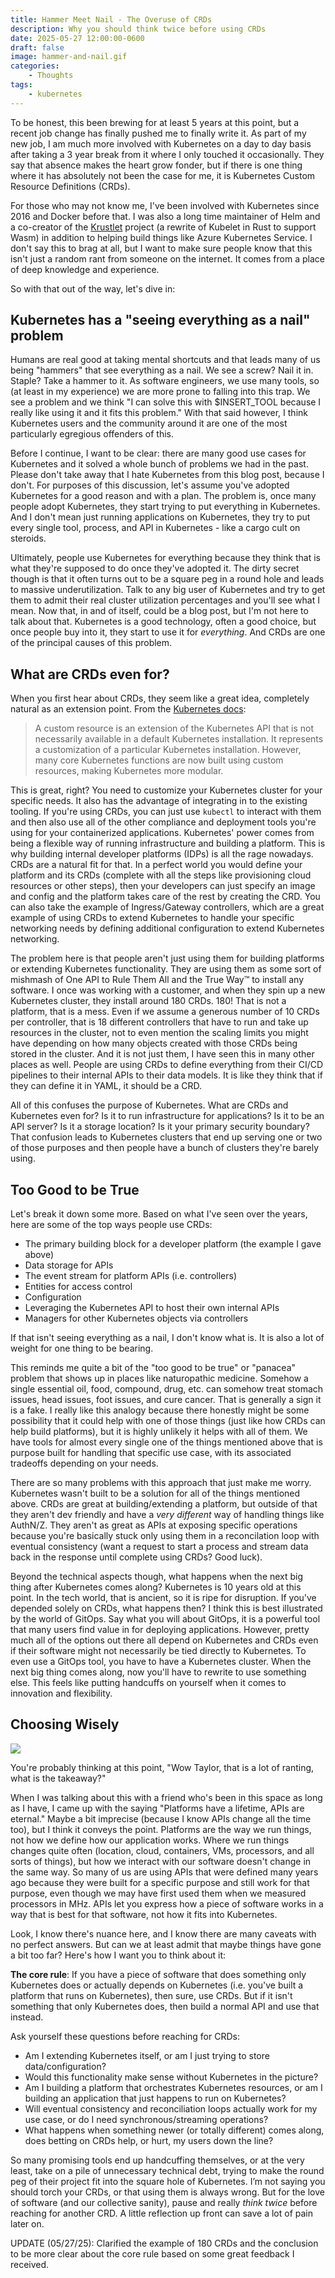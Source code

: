 ```yaml
---
title: Hammer Meet Nail - The Overuse of CRDs
description: Why you should think twice before using CRDs
date: 2025-05-27 12:00:00-0600
draft: false
image: hammer-and-nail.gif
categories:
    - Thoughts
tags:
    - kubernetes
---
```


To be honest, this been brewing for at least 5 years at this point, but a recent job change has
finally pushed me to finally write it. As part of my new job, I am much more involved with
Kubernetes on a day to day basis after taking a 3 year break from it where I only touched it
occasionally. They say that absence makes the heart grow fonder, but if there is one thing where it
has absolutely not been the case for me, it is Kubernetes Custom Resource Definitions (CRDs).

For those who may not know me, I've been involved with Kubernetes since 2016 and Docker before that.
I was also a long time maintainer of Helm and a co-creator of the [Krustlet](https://krustlet.dev/)
project (a rewrite of Kubelet in Rust to support Wasm) in addition to helping build things like
Azure Kubernetes Service. I don't say this to brag at all, but I want to make sure people know that
this isn't just a random rant from someone on the internet. It comes from a place of deep knowledge
and experience.

So with that out of the way, let's dive in:

## Kubernetes has a "seeing everything as a nail" problem

Humans are real good at taking mental shortcuts and that leads many of us being "hammers" that see
everything as a nail. We see a screw? Nail it in. Staple? Take a hammer to it. As software
engineers, we use many tools, so (at least in my experience) we are more prone to falling into this
trap. We see a problem and we think "I can solve this with $INSERT_TOOL because I really like using
it and it fits this problem." With that said however, I think Kubernetes users and the community
around it are one of the most particularly egregious offenders of this.

Before I continue, I want to be clear: there are many good use cases for Kubernetes and it solved a
whole bunch of problems we had in the past. Please don't take away that I hate Kubernetes from this
blog post, because I don't. For purposes of this discussion, let's assume you've adopted Kubernetes
for a good reason and with a plan. The problem is, once many people adopt Kubernetes, they start
trying to put everything in Kubernetes. And I don't mean just running applications on Kubernetes,
they try to put every single tool, process, and API in Kubernetes - like a cargo cult on steroids.

Ultimately, people use Kubernetes for everything because they think that is what they're supposed to
do once they've adopted it. The dirty secret though is that it often turns out to be a square peg in
a round hole and leads to massive underutilization. Talk to any big user of Kubernetes and try to
get them to admit their real cluster utilization percentages and you'll see what I mean. Now that,
in and of itself, could be a blog post, but I'm not here to talk about that. Kubernetes is a good
technology, often a good choice, but once people buy into it, they start to use it for _everything_.
And CRDs are one of the principal causes of this problem.

## What are CRDs even for?

When you first hear about CRDs, they seem like a great idea, completely natural as an extension
point. From the [Kubernetes
docs](https://kubernetes.io/docs/concepts/extend-kubernetes/api-extension/custom-resources/):

> A custom resource is an extension of the Kubernetes API that is not necessarily available in a
> default Kubernetes installation. It represents a customization of a particular Kubernetes
> installation. However, many core Kubernetes functions are now built using custom resources, making
> Kubernetes more modular.

This is great, right? You need to customize your Kubernetes cluster for your specific needs. It also
has the advantage of integrating in to the existing tooling. If you're using CRDs, you can just use
`kubectl` to interact with them and then also use all of the other compliance and deployment tools
you're using for your containerized applications. Kubernetes' power comes from being a flexible way
of running infrastructure and building a platform. This is why building internal developer platforms
(IDPs) is all the rage nowadays. CRDs are a natural fit for that. In a perfect world you would
define your platform and its CRDs (complete with all the steps like provisioning cloud resources or
other steps), then your developers can just specify an image and config and the platform takes care
of the rest by creating the CRD. You can also take the example of Ingress/Gateway controllers, which
are a great example of using CRDs to extend Kubernetes to handle your specific networking needs by
defining additional configuration to extend Kubernetes networking.

The problem here is that people aren't just using them for building platforms or extending
Kubernetes functionality. They are using them as some sort of mishmash of One API to Rule Them All
and the True Way™ to install any software. I once was working with a customer, and when they spin up
a new Kubernetes cluster, they install around 180 CRDs. 180! That is not a platform, that is a mess.
Even if we assume a generous number of 10 CRDs per controller, that is 18 different controllers that
have to run and take up resources in the cluster, not to even mention the scaling limits you might
have depending on how many objects created with those CRDs being stored in the cluster. And it is
not just them, I have seen this in many other places as well. People are using CRDs to define
everything from their CI/CD pipelines to their internal APIs to their data models. It is like they
think that if they can define it in YAML, it should be a CRD.

All of this confuses the purpose of Kubernetes. What are CRDs and Kubernetes even for? Is it to run
infrastructure for applications? Is it to be an API server? Is it a storage location? Is it your
primary security boundary? That confusion leads to Kubernetes clusters that end up serving one or
two of those purposes and then people have a bunch of clusters they're barely using.

## Too Good to be True

Let's break it down some more. Based on what I've seen over the years, here are some of the top ways
people use CRDs:

- The primary building block for a developer platform (the example I gave above)
- Data storage for APIs
- The event stream for platform APIs (i.e. controllers)
- Entities for access control
- Configuration
- Leveraging the Kubernetes API to host their own internal APIs
- Managers for other Kubernetes objects via controllers

If that isn't seeing everything as a nail, I don't know what is. It is also a lot of weight for one
thing to be bearing.

This reminds me quite a bit of the "too good to be true" or "panacea" problem that shows up in
places like naturopathic medicine. Somehow a single essential oil, food, compound, drug, etc. can
somehow treat stomach issues, head issues, foot issues, and cure cancer. That is generally a sign it
is a fake. I really like this analogy because there honestly might be some possibility that it could
help with one of those things (just like how CRDs can help build platforms), but it is highly
unlikely it helps with all of them. We have tools for almost every single one of the things
mentioned above that is purpose built for handling that specific use case, with its associated tradeoffs
depending on your needs.

There are so many problems with this approach that just make me worry. Kubernetes wasn't built to be
a solution for all of the things mentioned above. CRDs are great at building/extending a platform,
but outside of that they aren't dev friendly and have a _very different_ way of handling things like
AuthN/Z. They aren't as great as APIs at exposing specific operations because you're basically stuck
only using them in a reconcilation loop with eventual consistency (want a request to start a process
and stream data back in the response until complete using CRDs? Good luck).

Beyond the technical aspects though, what happens when the next big thing after Kubernetes comes
along? Kubernetes is 10 years old at this point. In the tech world, that is ancient, so it is ripe
for disruption. If you've depended solely on CRDs, what happens then? I think this is best
illustrated by the world of GitOps. Say what you will about GitOps, it is a powerful tool that many
users find value in for deploying applications. However, pretty much all of the options out there
all depend on Kubernetes and CRDs even if their software might not necessarily be tied directly to
Kubernetes. To even use a GitOps tool, you have to have a Kubernetes cluster. When the next big
thing comes along, now you'll have to rewrite to use something else. This feels like putting
handcuffs on yourself when it comes to innovation and flexibility.

## Choosing Wisely

![](chose-poorly.gif)

You're probably thinking at this point, "Wow Taylor, that is a lot of ranting, what is the takeaway?"

When I was talking about this with a friend who's been in this space as long as I have, I came up
with the saying "Platforms have a lifetime, APIs are eternal." Maybe a bit imprecise (because I know
APIs change all the time too), but I think it conveys the point. Platforms are the way we run
things, not how we define how our application works. Where we run things changes quite often
(location, cloud, containers, VMs, processors, and all sorts of things), but how we interact with
our software doesn't change in the same way. So many of us are using APIs that were defined many
years ago because they were built for a specific purpose and still work for that purpose, even
though we may have first used them when we measured processors in MHz. APIs let you express how
a piece of software works in a way that is best for that software, not how it fits into
Kubernetes.

Look, I know there's nuance here, and I know there are many caveats with no perfect answers. But can
we at least admit that maybe things have gone a bit too far? Here's how I want you to think about
it:

**The core rule**: If you have a piece of software that does something only Kubernetes does or
actually depends on Kubernetes (i.e. you've built a platform that runs on Kubernetes), then sure,
use CRDs. But if it isn't something that only Kubernetes does, then build a normal API and use that
instead.

Ask yourself these questions before reaching for CRDs:

- Am I extending Kubernetes itself, or am I just trying to store data/configuration?
- Would this functionality make sense without Kubernetes in the picture?
- Am I building a platform that orchestrates Kubernetes resources, or am I building an application
  that just happens to run on Kubernetes?
- Will eventual consistency and reconciliation loops actually work for my use case, or do I need
  synchronous/streaming operations?
- What happens when something newer (or totally different) comes along, does betting on CRDs help, or
  hurt, my users down the line?

So many promising tools end up handcuffing themselves, or at the very least, take on a pile of
unnecessary technical debt, trying to make the round peg of their project fit into the square hole
of Kubernetes. I’m not saying you should torch your CRDs, or that using them is always wrong. But
for the love of software (and our collective sanity), pause and really _think twice_ before reaching
for another CRD. A little reflection up front can save a lot of pain later on.

UPDATE (05/27/25): Clarified the example of 180 CRDs and the conclusion to be more clear about the
core rule based on some great feedback I received.
